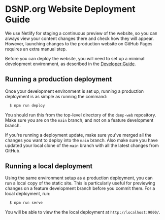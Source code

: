 # DSNP.org Website Deployment Guide

We use Netlify for staging a continuous preview of the website, so you can always view your content changes there and check how they will appear. However, launching changes to the production website on GitHub Pages requires an extra manual step.

Before you can deploy the website, you will need to set up a minimal development environment, as described in the [Developer Guide](dev_guide.md).

## Running a production deployment

Once your development environment is set up, running a production deployment is as simple as running the command:

```sh
  $ npm run deploy
```

You should run this from the top-level directory of the `dsnp-web` repository. Make sure you are on the  `main` branch, and not on a feature development branch.

If you're running a deployment update, make sure you've merged all the changes you want to deploy into the `main` branch. Also make sure you have updated your local clone of the `main` branch with all the latest changes from GitHub.

## Running a local deployment

Using the same environment setup as a production deployment, you can run a local copy of the static site. This is particularly useful for previewing changes on a feature development branch before you commit them. For a local deployment, run:

```sh
  $ npm run serve
```

You will be able to view the the local deployment at `http://localhost:9000/`.


